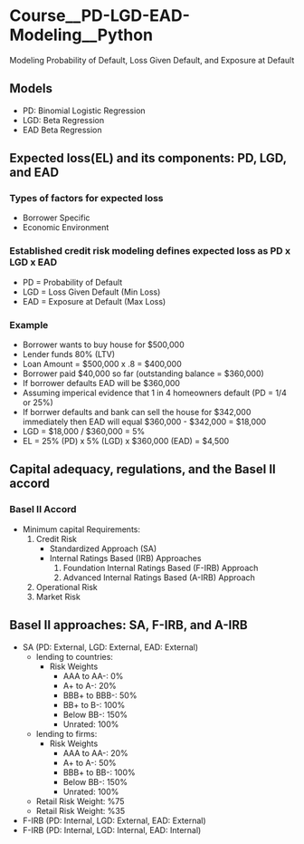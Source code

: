 # Course__PD-LGD-EAD-Modeling__Python
Modeling Probability of Default, Loss Given Default, and Exposure at Default

## Models
* PD: Binomial Logistic Regression
* LGD: Beta Regression
* EAD Beta Regression

## Expected loss(EL) and its components: PD, LGD, and EAD
### Types of factors for expected loss
* Borrower Specific
* Economic Environment
  
### Established credit risk modeling defines expected loss as PD x LGD x EAD
* PD = Probability of Default
* LGD = Loss Given Default (Min Loss)
* EAD = Exposure at Default (Max Loss)

### Example
* Borrower wants to buy house for $500,000
* Lender funds 80% (LTV)
* Loan Amount = $500,000 x .8 = $400,000
* Borrower paid $40,000 so far (outstanding balance = $360,000)
* If borrower defaults EAD will be $360,000
* Assuming imperical evidence that 1 in 4 homeowners default (PD = 1/4 or 25%)
* If borrwer defaults and bank can sell the house for $342,000 immediately then EAD will equal $360,000 - $342,000 = $18,000
* LGD = $18,000 / $360,000 = 5%
* EL = 25% (PD) x 5% (LGD) x $360,000 (EAD) = $4,500

## Capital adequacy, regulations, and the Basel II accord
### Basel II Accord
- Minimum capital Requirements:
  1. Credit Risk
     * Standardized Approach (SA)
     * Internal Ratings Based (IRB) Approaches
         1. Foundation Internal Ratings Based (F-IRB) Approach
         2. Advanced Internal Ratings Based (A-IRB) Approach
  3. Operational Risk
  4. Market Risk

## Basel II approaches: SA, F-IRB, and A-IRB
- SA (PD: External, LGD: External, EAD: External)
  - lending to countries:
    - Risk Weights
      * AAA to AA-: 0%
      * A+ to A-: 20%
      * BBB+ to BBB-: 50%
      * BB+ to B-: 100%
      * Below BB-: 150%
      * Unrated: 100%
  - lending to firms:
    - Risk Weights
      * AAA to AA-: 20%
      * A+ to A-: 50%
      * BBB+ to BB-: 100%
      * Below BB-: 150%
      * Unrated: 100%
  - Retail Risk Weight: %75
  - Retail Risk Weight: %35
- F-IRB (PD: Internal, LGD: External, EAD: External)
- F-IRB (PD: Internal, LGD: Internal, EAD: Internal)

